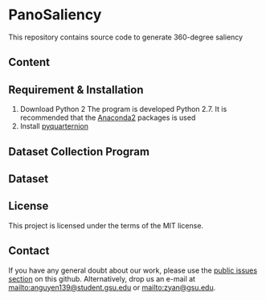# PanoSaliency
This repository contains source code to generate 360-degree saliency

## Content

## Requirement & Installation
1. Download Python 2 
The program is developed Python 2.7. It is recommended that the [Anaconda2](https://www.anaconda.com/distribution/) packages is used
2. Install [pyquarternion](http://kieranwynn.github.io/pyquaternion/)

## Dataset Collection Program

## Dataset

## License
This project is licensed under the terms of the MIT license.

## Contact
If you have any general doubt about our work, please use the [public issues section](https://github.com/phananh1010/PanoSalNet/issues) on this github. Alternatively, drop us an e-mail at <mailto:anguyen139@student.gsu.edu> or <mailto:zyan@gsu.edu>.

